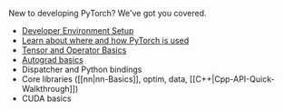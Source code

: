New to developing PyTorch? We've got you covered.

- [Developer Environment Setup](https://github.com/pytorch/pytorch/wiki/PyTorch-Basics#development-setup)
- [Learn about where and how PyTorch is used](https://github.com/pytorch/pytorch/wiki/PyTorch-Basics#learn-about-how-to-use-pytorch)
- [Tensor and Operator Basics](https://github.com/pytorch/pytorch/wiki/Tensor-and-Operator-Basics)
- [Autograd basics](https://github.com/pytorch/pytorch/wiki/Autograd-Basics)
- Dispatcher and Python bindings
- Core libraries ([[nn|nn-Basics]], optim, data, [[C++|Cpp-API-Quick-Walkthrough]])
- CUDA basics